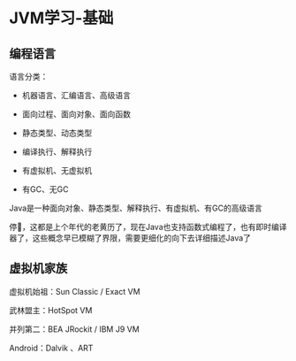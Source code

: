 # JVM学习-基础

## 编程语言

语言分类：

- 机器语言、汇编语言、高级语言

- 面向过程、面向对象、面向函数

- 静态类型、动态类型

- 编译执行、解释执行

- 有虚拟机、无虚拟机

- 有GC、无GC

Java是一种面向对象、静态类型、解释执行、有虚拟机、有GC的高级语言

停🤚，这都是上个年代的老黄历了，现在Java也支持函数式编程了，也有即时编译器了，这些概念早已模糊了界限，需要更细化的向下去详细描述Java了

## 虚拟机家族

虚拟机始祖：Sun Classic / Exact VM

武林盟主：HotSpot VM

并列第二：BEA JRockit / IBM J9 VM

Android：Dalvik 、ART